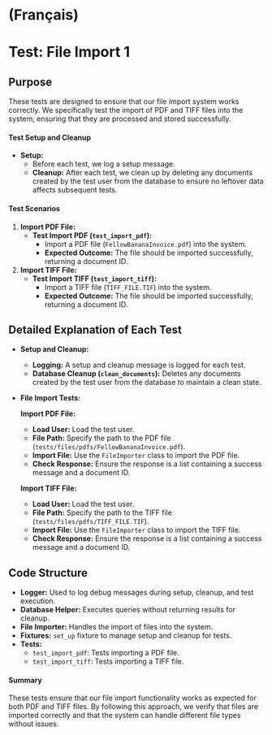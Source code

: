 
# (Français)

# Test: File Import 1

## Purpose

These tests are designed to ensure that our file import system works correctly. We specifically test the import of PDF and TIFF files into the system, ensuring that they are processed and stored successfully.

#### Test Setup and Cleanup

* **Setup:**
  * Before each test, we log a setup message.
  * **Cleanup:** After each test, we clean up by deleting any documents created by the test user from the database to ensure no leftover data affects subsequent tests.

#### Test Scenarios

1. **Import PDF File:**
   * **Test Import PDF (`test_import_pdf`):**
     * Import a PDF file (`FellowBananaInvoice.pdf`) into the system.
     * **Expected Outcome:** The file should be imported successfully, returning a document ID.
2. **Import TIFF File:**
   * **Test Import TIFF (`test_import_tiff`):**
     * Import a TIFF file (`TIFF_FILE.TIF`) into the system.
     * **Expected Outcome:** The file should be imported successfully, returning a document ID.

## Detailed Explanation of Each Test

* **Setup and Cleanup:**
  * **Logging:** A setup and cleanup message is logged for each test.
  * **Database Cleanup (`clean_documents`):** Deletes any documents created by the test user from the database to maintain a clean state.
*   **File Import Tests:**

    **Import PDF File:**

    * **Load User:** Load the test user.
    * **File Path:** Specify the path to the PDF file (`tests/files/pdfs/FellowBananaInvoice.pdf`).
    * **Import File:** Use the `FileImporter` class to import the PDF file.
    * **Check Response:** Ensure the response is a list containing a success message and a document ID.

    **Import TIFF File:**

    * **Load User:** Load the test user.
    * **File Path:** Specify the path to the TIFF file (`tests/files/pdfs/TIFF_FILE.TIF`).
    * **Import File:** Use the `FileImporter` class to import the TIFF file.
    * **Check Response:** Ensure the response is a list containing a success message and a document ID.

## Code Structure

* **Logger:** Used to log debug messages during setup, cleanup, and test execution.
* **Database Helper:** Executes queries without returning results for cleanup.
* **File Importer:** Handles the import of files into the system.
* **Fixtures:** `set_up` fixture to manage setup and cleanup for tests.
* **Tests:**
  * `test_import_pdf`: Tests importing a PDF file.
  * `test_import_tiff`: Tests importing a TIFF file.

#### Summary

These tests ensure that our file import functionality works as expected for both PDF and TIFF files. By following this approach, we verify that files are imported correctly and that the system can handle different file types without issues.


